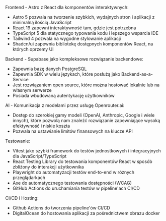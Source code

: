Frontend - Astro z React dla komponentów interaktywnych:

- Astro 5 pozwala na tworzenie szybkich, wydajnych stron i aplikacji z minimalną ilością JavaScript
- React 19 zapewni interaktywność tam, gdzie jest potrzebna
- TypeScript 5 dla statycznego typowania kodu i lepszego wsparcia IDE
- Tailwind 4 pozwala na wygodne stylowanie aplikacji
- Shadcn/ui zapewnia bibliotekę dostępnych komponentów React, na których oprzemy UI

Backend - Supabase jako kompleksowe rozwiązanie backendowe:

- Zapewnia bazę danych PostgreSQL
- Zapewnia SDK w wielu językach, które posłużą jako Backend-as-a-Service
- Jest rozwiązaniem open source, które można hostować lokalnie lub na własnym serwerze
- Posiada wbudowaną autentykację użytkowników

AI - Komunikacja z modelami przez usługę Openrouter.ai:

- Dostęp do szerokiej gamy modeli (OpenAI, Anthropic, Google i wiele innych), które pozwolą nam znaleźć rozwiązanie zapewniające wysoką efektywność i niskie koszta
- Pozwala na ustawianie limitów finansowych na klucze API

Testowanie:

- Vitest jako szybki framework do testów jednostkowych i integracyjnych dla JavaScript/TypeScript
- React Testing Library do testowania komponentów React w sposób zbliżony do interakcji użytkownika
- Playwright do automatyzacji testów end-to-end w różnych przeglądarkach
- Axe do automatycznego testowania dostępności (WCAG)
- GitHub Actions do uruchamiania testów w pipeline'ach CI/CD

CI/CD i Hosting:

- Github Actions do tworzenia pipeline'ów CI/CD
- DigitalOcean do hostowania aplikacji za pośrednictwem obrazu docker
